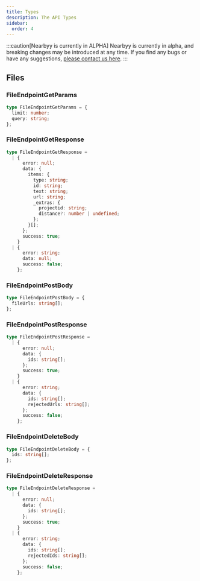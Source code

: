 ```yaml
---
title: Types
description: The API Types
sidebar:
  order: 4
---
```


:::caution[Nearbyy is currently in ALPHA]
Nearbyy is currently in alpha, and breaking changes may be introduced at any time. If you find any bugs or have any suggestions, [please contact us here](mailto:adpadillar25@gmail.com).
:::

## Files

### FileEndpointGetParams

```typescript title="FileEndpointGetParams.ts"
type FileEndpointGetParams = {
  limit: number;
  query: string;
};
```

### FileEndpointGetResponse

```typescript title="FileEndpointGetResponse.ts"
type FileEndpointGetResponse =
  | {
      error: null;
      data: {
        items: {
          type: string;
          id: string;
          text: string;
          url: string;
          _extras: {
            projectid: string;
            distance?: number | undefined;
          };
        }[];
      };
      success: true;
    }
  | {
      error: string;
      data: null;
      success: false;
    };
```

### FileEndpointPostBody

```typescript title="FileEndpointPostBody.ts"
type FileEndpointPostBody = {
  fileUrls: string[];
};
```

### FileEndpointPostResponse

```typescript title="FileEndpointPostResponse.ts"
type FileEndpointPostResponse =
  | {
      error: null;
      data: {
        ids: string[];
      };
      success: true;
    }
  | {
      error: string;
      data: {
        ids: string[];
        rejectedUrls: string[];
      };
      success: false;
    };
```

### FileEndpointDeleteBody

```typescript title="FileEndpointDeleteBody.ts"
type FileEndpointDeleteBody = {
  ids: string[];
};
```

### FileEndpointDeleteResponse

```typescript title="FileEndpointDeleteParams.ts"
type FileEndpointDeleteResponse =
  | {
      error: null;
      data: {
        ids: string[];
      };
      success: true;
    }
  | {
      error: string;
      data: {
        ids: string[];
        rejectedIds: string[];
      };
      success: false;
    };
```
